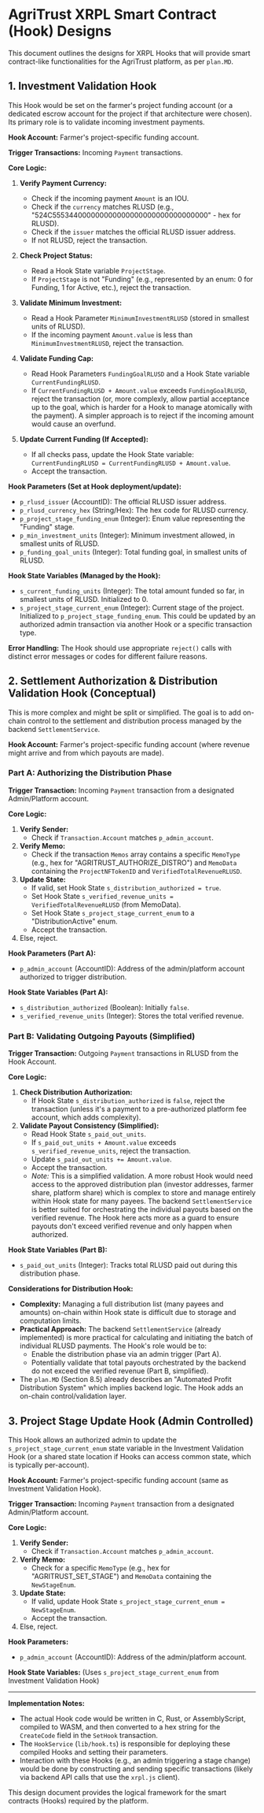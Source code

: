# AgriTrust XRPL Smart Contract (Hook) Designs

This document outlines the designs for XRPL Hooks that will provide smart contract-like functionalities for the AgriTrust platform, as per `plan.MD`.

## 1. Investment Validation Hook

This Hook would be set on the farmer's project funding account (or a dedicated escrow account for the project if that architecture were chosen). Its primary role is to validate incoming investment payments.

**Hook Account:** Farmer's project-specific funding account.

**Trigger Transactions:** Incoming `Payment` transactions.

**Core Logic:**

1.  **Verify Payment Currency:**
    *   Check if the incoming payment `Amount` is an IOU.
    *   Check if the `currency` matches RLUSD (e.g., "524C555344000000000000000000000000000000" - hex for RLUSD).
    *   Check if the `issuer` matches the official RLUSD issuer address.
    *   If not RLUSD, reject the transaction.

2.  **Check Project Status:**
    *   Read a Hook State variable `ProjectStage`.
    *   If `ProjectStage` is not "Funding" (e.g., represented by an enum: 0 for Funding, 1 for Active, etc.), reject the transaction.

3.  **Validate Minimum Investment:**
    *   Read a Hook Parameter `MinimumInvestmentRLUSD` (stored in smallest units of RLUSD).
    *   If the incoming payment `Amount.value` is less than `MinimumInvestmentRLUSD`, reject the transaction.

4.  **Validate Funding Cap:**
    *   Read Hook Parameters `FundingGoalRLUSD` and a Hook State variable `CurrentFundingRLUSD`.
    *   If `CurrentFundingRLUSD + Amount.value` exceeds `FundingGoalRLUSD`, reject the transaction (or, more complexly, allow partial acceptance up to the goal, which is harder for a Hook to manage atomically with the payment). A simpler approach is to reject if the incoming amount would cause an overfund.

5.  **Update Current Funding (If Accepted):**
    *   If all checks pass, update the Hook State variable: `CurrentFundingRLUSD = CurrentFundingRLUSD + Amount.value`.
    *   Accept the transaction.

**Hook Parameters (Set at Hook deployment/update):**

*   `p_rlusd_issuer` (AccountID): The official RLUSD issuer address.
*   `p_rlusd_currency_hex` (String/Hex): The hex code for RLUSD currency.
*   `p_project_stage_funding_enum` (Integer): Enum value representing the "Funding" stage.
*   `p_min_investment_units` (Integer): Minimum investment allowed, in smallest units of RLUSD.
*   `p_funding_goal_units` (Integer): Total funding goal, in smallest units of RLUSD.

**Hook State Variables (Managed by the Hook):**

*   `s_current_funding_units` (Integer): The total amount funded so far, in smallest units of RLUSD. Initialized to 0.
*   `s_project_stage_current_enum` (Integer): Current stage of the project. Initialized to `p_project_stage_funding_enum`. This could be updated by an authorized admin transaction via another Hook or a specific transaction type.

**Error Handling:**
The Hook should use appropriate `reject()` calls with distinct error messages or codes for different failure reasons.

## 2. Settlement Authorization & Distribution Validation Hook (Conceptual)

This is more complex and might be split or simplified. The goal is to add on-chain control to the settlement and distribution process managed by the backend `SettlementService`.

**Hook Account:** Farmer's project-specific funding account (where revenue might arrive and from which payouts are made).

### Part A: Authorizing the Distribution Phase

**Trigger Transaction:** Incoming `Payment` transaction from a designated Admin/Platform account.

**Core Logic:**

1.  **Verify Sender:**
    *   Check if `Transaction.Account` matches `p_admin_account`.
2.  **Verify Memo:**
    *   Check if the transaction `Memos` array contains a specific `MemoType` (e.g., hex for "AGRITRUST_AUTHORIZE_DISTRO") and `MemoData` containing the `ProjectNFTokenID` and `VerifiedTotalRevenueRLUSD`.
3.  **Update State:**
    *   If valid, set Hook State `s_distribution_authorized = true`.
    *   Set Hook State `s_verified_revenue_units = VerifiedTotalRevenueRLUSD` (from MemoData).
    *   Set Hook State `s_project_stage_current_enum` to a "DistributionActive" enum.
    *   Accept the transaction.
4.  Else, reject.

**Hook Parameters (Part A):**

*   `p_admin_account` (AccountID): Address of the admin/platform account authorized to trigger distribution.

**Hook State Variables (Part A):**

*   `s_distribution_authorized` (Boolean): Initially `false`.
*   `s_verified_revenue_units` (Integer): Stores the total verified revenue.

### Part B: Validating Outgoing Payouts (Simplified)

**Trigger Transaction:** Outgoing `Payment` transactions in RLUSD from the Hook Account.

**Core Logic:**

1.  **Check Distribution Authorization:**
    *   If Hook State `s_distribution_authorized` is `false`, reject the transaction (unless it's a payment to a pre-authorized platform fee account, which adds complexity).
2.  **Validate Payout Consistency (Simplified):**
    *   Read Hook State `s_paid_out_units`.
    *   If `s_paid_out_units + Amount.value` exceeds `s_verified_revenue_units`, reject the transaction.
    *   Update `s_paid_out_units += Amount.value`.
    *   Accept the transaction.
    *   *Note:* This is a simplified validation. A more robust Hook would need access to the approved distribution plan (investor addresses, farmer share, platform share) which is complex to store and manage entirely within Hook state for many payees. The backend `SettlementService` is better suited for orchestrating the individual payouts based on the verified revenue. The Hook here acts more as a guard to ensure payouts don't exceed verified revenue and only happen when authorized.

**Hook State Variables (Part B):**

*   `s_paid_out_units` (Integer): Tracks total RLUSD paid out during this distribution phase.

**Considerations for Distribution Hook:**

*   **Complexity:** Managing a full distribution list (many payees and amounts) on-chain within Hook state is difficult due to storage and computation limits.
*   **Practical Approach:** The backend `SettlementService` (already implemented) is more practical for calculating and initiating the batch of individual RLUSD payments. The Hook's role would be to:
    *   Enable the distribution phase via an admin trigger (Part A).
    *   Potentially validate that total payouts orchestrated by the backend do not exceed the verified revenue (Part B, simplified).
*   The `plan.MD` (Section 8.5) already describes an "Automated Profit Distribution System" which implies backend logic. The Hook adds an on-chain control/validation layer.

## 3. Project Stage Update Hook (Admin Controlled)

This Hook allows an authorized admin to update the `s_project_stage_current_enum` state variable in the Investment Validation Hook (or a shared state location if Hooks can access common state, which is typically per-account).

**Hook Account:** Farmer's project-specific funding account (same as Investment Validation Hook).

**Trigger Transaction:** Incoming `Payment` transaction from a designated Admin/Platform account.

**Core Logic:**

1.  **Verify Sender:**
    *   Check if `Transaction.Account` matches `p_admin_account`.
2.  **Verify Memo:**
    *   Check for a specific `MemoType` (e.g., hex for "AGRITRUST_SET_STAGE") and `MemoData` containing the `NewStageEnum`.
3.  **Update State:**
    *   If valid, update Hook State `s_project_stage_current_enum = NewStageEnum`.
    *   Accept the transaction.
4.  Else, reject.

**Hook Parameters:**

*   `p_admin_account` (AccountID): Address of the admin/platform account.

**Hook State Variables:** (Uses `s_project_stage_current_enum` from Investment Validation Hook)

---

**Implementation Notes:**

*   The actual Hook code would be written in C, Rust, or AssemblyScript, compiled to WASM, and then converted to a hex string for the `CreateCode` field in the `SetHook` transaction.
*   The `HookService` (`lib/hook.ts`) is responsible for deploying these compiled Hooks and setting their parameters.
*   Interaction with these Hooks (e.g., an admin triggering a stage change) would be done by constructing and sending specific transactions (likely via backend API calls that use the `xrpl.js` client).

This design document provides the logical framework for the smart contracts (Hooks) required by the platform.